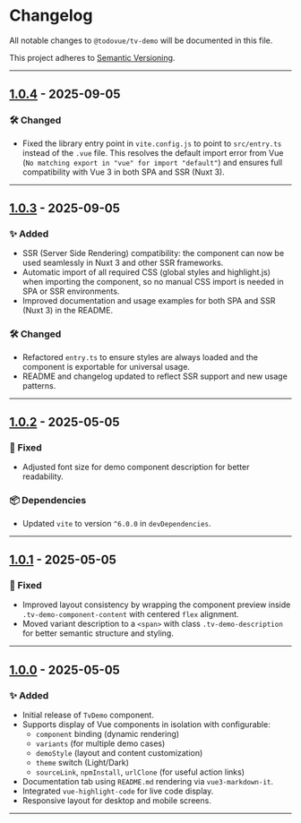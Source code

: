 # Changelog

All notable changes to `@todovue/tv-demo` will be documented in this file.

This project adheres to [Semantic Versioning](https://semver.org/).

---
## [1.0.4] - 2025-09-05

### 🛠️ Changed
- Fixed the library entry point in `vite.config.js` to point to `src/entry.ts` instead of the `.vue` file. This resolves the default import error from Vue (`No matching export in "vue" for import "default"`) and ensures full compatibility with Vue 3 in both SPA and SSR (Nuxt 3).

---
## [1.0.3] - 2025-09-05

### ✨ Added
- SSR (Server Side Rendering) compatibility: the component can now be used seamlessly in Nuxt 3 and other SSR frameworks.
- Automatic import of all required CSS (global styles and highlight.js) when importing the component, so no manual CSS import is needed in SPA or SSR environments.
- Improved documentation and usage examples for both SPA and SSR (Nuxt 3) in the README.

### 🛠️ Changed
- Refactored `entry.ts` to ensure styles are always loaded and the component is exportable for universal usage.
- README and changelog updated to reflect SSR support and new usage patterns.

---
## [1.0.2] - 2025-05-05

### 🐛 Fixed
- Adjusted font size for demo component description for better readability.

### 📦 Dependencies
- Updated `vite` to version `^6.0.0` in `devDependencies`.

---
## [1.0.1] - 2025-05-05

### 🐛 Fixed
- Improved layout consistency by wrapping the component preview inside `.tv-demo-component-content` with centered `flex` alignment.
- Moved variant description to a `<span>` with class `.tv-demo-description` for better semantic structure and styling.

---
## [1.0.0] - 2025-05-05

### ✨ Added
- Initial release of `TvDemo` component.
- Supports display of Vue components in isolation with configurable:
    - `component` binding (dynamic rendering)
    - `variants` (for multiple demo cases)
    - `demoStyle` (layout and content customization)
    - `theme` switch (Light/Dark)
    - `sourceLink`, `npmInstall`, `urlClone` (for useful action links)
- Documentation tab using `README.md` rendering via `vue3-markdown-it`.
- Integrated `vue-highlight-code` for live code display.
- Responsive layout for desktop and mobile screens.

---
[1.0.4]: https://github.com/TODOvue/tv-demo/pull/22/files
[1.0.3]: https://github.com/TODOvue/tv-demo/pull/21/files
[1.0.2]: https://github.com/TODOvue/tv-demo/pull/20/files
[1.0.1]: https://github.com/TODOvue/tv-demo/pull/19/files
[1.0.0]: https://github.com/TODOvue/tv-demo/pull/18/files

